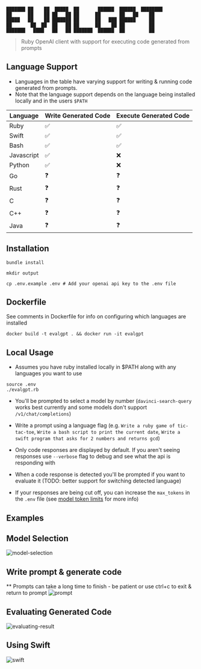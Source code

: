 ```
███████ ██    ██  █████  ██       ██████  ██████  ████████ 
██      ██    ██ ██   ██ ██      ██       ██   ██    ██    
█████   ██    ██ ███████ ██      ██   ███ ██████     ██    
██       ██  ██  ██   ██ ██      ██    ██ ██         ██    
███████   ████   ██   ██ ███████  ██████  ██         ██    
```

> Ruby OpenAI client with support for executing code generated from prompts

## Language Support

* Languages in the table have varying support for writing & running code generated from prompts.
* Note that the language support depends on the language being installed locally and in the users `$PATH`

| Language  | Write Generated Code | Execute Generated Code |
|---| --- | --- |
| Ruby  | ✅ |  ✅ |
| Swift  | ✅ |  ✅ |
| Bash  | ✅ |  ✅ |
| Javascript  |  ✅ | ❌|
| Python  |  ✅ | ❌|
| Go  | ❓|  ❓ |
| Rust  | ❓ | ❓ |
| C  | ❓ | ❓ |
| C++  | ❓ | ❓ |
| Java  | ❓ | ❓ |

## Installation

```
bundle install

mkdir output

cp .env.example .env # Add your openai api key to the .env file

```

## Dockerfile

See comments in Dockerfile for info on configuring which languages are installed

```
docker build -t evalgpt . && docker run -it evalgpt
```

## Local Usage

* Assumes you have ruby installed locally in $PATH along with any languages you want to use

```
source .env
./evalgpt.rb
```

* You'll be prompted to select a model by number (`davinci-search-query` works best currently and some models don't support `/v1/chat/completions`)

* Write a prompt using a language flag (e.g. `Write a ruby game of tic-tac-toe`, `Write a bash script to print the current date`, `Write a swift program that asks for 2 numbers and returns gcd`)

* Only code responses are displayed by default. If you aren't seeing responses use `--verbose` flag to debug and see what the api is responding with

* When a code response is detected you'll be prompted if you want to evaluate it (TODO: better support for switching detected language)

* If your responses are being cut off, you can increase the `max_tokens` in the `.env` file (see [model token limits](https://platform.openai.com/docs/guides/rate-limits/what-are-the-rate-limits-for-our-api) for more info)

## Examples

## Model Selection

![model-selection](https://github.com/philipbroadway/evalgpt/blob/main/example1.png)

## Write prompt & generate code

** Prompts can take a long time to finish - be patient or use ctrl+c to exit & return to prompt
![prompt](https://github.com/philipbroadway/evalgpt/blob/main/prompt.png)

## Evaluating Generated Code

![evaluating-result](https://github.com/philipbroadway/evalgpt/blob/main/example3.png)

## Using Swift

![swift](https://github.com/philipbroadway/evalgpt/blob/main/example4.png)